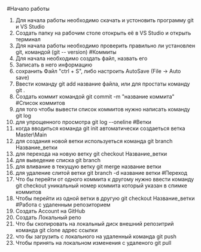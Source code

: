 
#Начало работы
1. Для начала работы необходимо скачать и устоновить программу git и VS Studio
2. Создать папку на рабочим столе отокрыть её в VS Studio и открыть терминал
3. Для начала работы необходимо проверить правильно ли установлен git, командой (git --
version)
#Коммиты
1. Для начала необходимо создать файл, назвать его
2. Записать в него информацию
3. сохранить Файл "ctrl + S", либо настроить AutoSave (File -> Auto save)
4. Ввести команду git add название файла, или для простаты команду git .
5. Создать коммит командой git commit -m "название коммита"
#Список коммитов
1. для того чтобы вывести список коммитов нужно написать команду git log
2. для упрощенного просмотра git log --oneline 
#Ветки
1. когда вводиться команда git init автоматически создаеться ветка Master\Main
2. для создания новой ветки используеться команда git branch Название_ветки
3. для перехода на новую ветку git checkout Название_ветки
4. для выведение списка git branch
5. для вливание в текущую ветку git merge название ветки
6. для удаление слитой ветки git branch -d название ветки
#Переход
1. Что бы перейти от одного коммита к другому нужно ввести команду git checkout уникальный номер коммита который указан в спимке коммитов
2. Чтобы перейти из одной ветки в другую git checkout Название_ветки
#Работа с удаленным репозиторием
1. Создать Account на GitHub
2. Создать Локальный репо
3. Что бы скопировать на локальный диск внешний репозитрий команда git clone адрес ссылки
4. что бы загрузить с локального на удаленный команда git push
5. Чтобы принять на локальном изменения с удаленого git pull
